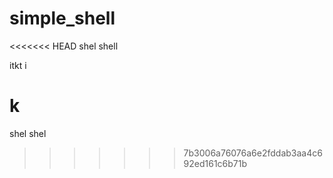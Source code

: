 # simple_shell

<<<<<<< HEAD
shel shell


itkt i

k
=======
shel shel
>>>>>>> 7b3006a76076a6e2fddab3aa4c692ed161c6b71b
